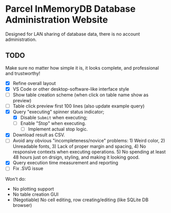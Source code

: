 # Parcel InMemoryDB Database Administration Website

Designed for LAN sharing of database data, there is no account administration.

## TODO

Make sure no matter how simple it is, it looks complete, and professional and trustworthy!

- [x] Refine overall layout
- [x] VS Code or other desktop-software-like interface style
- [ ] Show table creation scheme (when click on table name show as preview)
- [ ] Table click preview first 100 lines (also update example query)
- [x] Query "executing" spinner status indicator; 
    - [x] Disable `Submit` when executing; 
    - [ ] Enable "Stop" when executing.
        - [ ] Implement actual stop logic.
- [x] Download result as CSV.
- [ ] Avoid any obvious "incompleteness/novice" problems: 1) Weird color, 2) Unreadable fonts, 3) Lack of proper margin and spacing, 4) No responsive contexts when executing operations. 5) No spending at least 48 hours just on drsign, styling, and making it looking good.
- [x] Query execution time measurement and reporting
- [ ] Fix .SVG issue

Won't do:

* No plotting support
* No table creation GUI
* (Negotiable) No cell editing, row creating/editing (like SQLite DB browser)